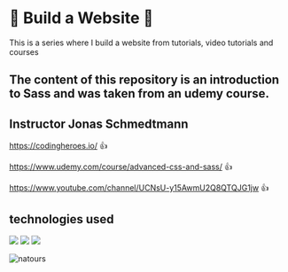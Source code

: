 # :rocket: Build a Website :rocket:

This is a series where I build a website from tutorials, video tutorials and courses

## The content of this repository is an introduction to Sass and was taken from an udemy course.
## Instructor Jonas Schmedtmann

https://codingheroes.io/ :+1:

https://www.udemy.com/course/advanced-css-and-sass/ :+1:

https://www.youtube.com/channel/UCNsU-y15AwmU2Q8QTQJG1jw :+1:

## technologies used

![](https://img.shields.io/badge/-HTML-%23ec6231)
![](https://img.shields.io/badge/-CSS-%23264de4)
![](https://img.shields.io/badge/-Sass-%23cd669a)

![natours](https://user-images.githubusercontent.com/50461475/108120490-14adee80-7080-11eb-8c62-f57b5ceccf71.gif)



